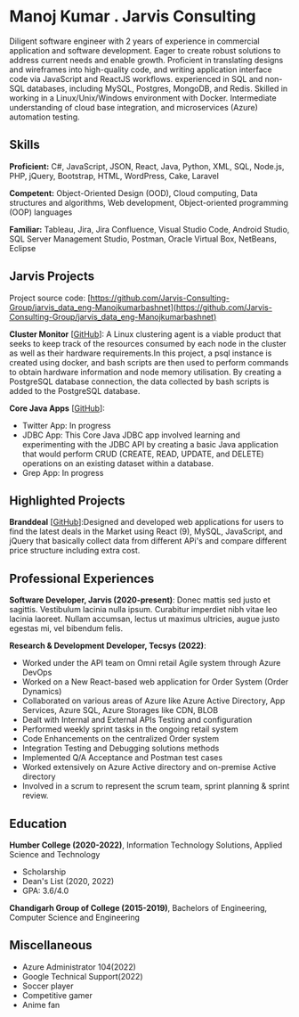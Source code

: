 # Manoj Kumar . Jarvis Consulting

Diligent software engineer with 2 years of experience in commercial application and software development. Eager to create robust solutions to address current needs and enable growth. Proficient in translating designs and wireframes into high-quality code, and writing application interface code via JavaScript and ReactJS workflows. experienced in SQL and non-SQL databases, including MySQL, Postgres, MongoDB, and Redis. Skilled in working in a Linux/Unix/Windows environment with Docker. Intermediate understanding of cloud base integration, and microservices (Azure) automation testing.

## Skills

**Proficient:** C#, JavaScript, JSON, React, Java, Python, XML, SQL, Node.js, PHP, jQuery, Bootstrap, HTML, WordPress, Cake, Laravel

**Competent:** Object-Oriented Design (OOD), Cloud computing, Data structures and algorithms, Web development, Object-oriented programming (OOP) languages

**Familiar:** Tableau, Jira, Jira Confluence, Visual Studio Code, Android Studio, SQL Server Management Studio, Postman, Oracle Virtual Box, NetBeans, Eclipse

## Jarvis Projects

Project source code: [https://github.com/Jarvis-Consulting-Group/jarvis_data_eng-Manojkumarbashnet](https://github.com/Jarvis-Consulting-Group/jarvis_data_eng-Manojkumarbashnet)


**Cluster Monitor** [[GitHub](https://github.com/Jarvis-Consulting-Group/jarvis_data_eng-Manojkumarbashnet/tree/master/linux_sql)]: A Linux clustering agent is a viable product that seeks to keep track of the resources consumed by each node in the cluster as well as their hardware requirements.In this project, a psql instance is created using docker, and bash scripts are then used to perform commands to obtain hardware information and node memory utilisation. By creating a PostgreSQL database connection, the data collected by bash scripts is added to the PostgreSQL database.

**Core Java Apps** [[GitHub](https://github.com/Jarvis-Consulting-Group/jarvis_data_eng-Manojkumarbashnet/tree/master/core_java)]:
      
  - Twitter App: In progress
  - JDBC App: This Core Java JDBC app involved learning and experimenting with the JDBC API by creating a basic Java application that would perform CRUD (CREATE, READ, UPDATE, and DELETE) operations on an existing dataset within a database.
  - Grep App: In progress

<!-- **Springboot App** [[GitHub](https://github.com/Jarvis-Consulting-Group/jarvis_data_eng-Manojkumarbashnet/tree/master/springboot)]: Not Started

**Python Data Analytics** [[GitHub](https://github.com/Jarvis-Consulting-Group/jarvis_data_eng-Manojkumarbashnet/tree/master/python_data_anlytics)]: Not Started

**Hadoop** [[GitHub](https://github.com/Jarvis-Consulting-Group/jarvis_data_eng-Manojkumarbashnet/tree/master/hadoop)]: Not Started

**Spark** [[GitHub](https://github.com/Jarvis-Consulting-Group/jarvis_data_eng-Manojkumarbashnet/tree/master/spark)]: Not Started

**Cloud/DevOps** [[GitHub](https://github.com/Jarvis-Consulting-Group/jarvis_data_eng-Manojkumarbashnet/tree/master/cloud_devops)]: Not Started -->


## Highlighted Projects
**Branddeal** [[GitHub](https://github.com/jarviscanada/jarvis_profile_builder)]:Designed and developed web applications for users to find the latest deals in the Market using React (9), MySQL, JavaScript, and jQuery that basically collect data from different APi's and compare different price structure including extra cost.


## Professional Experiences

**Software Developer, Jarvis (2020-present)**: Donec mattis sed justo et sagittis. Vestibulum lacinia nulla ipsum. Curabitur imperdiet nibh vitae leo lacinia laoreet. Nullam accumsan, lectus ut maximus ultricies, augue justo egestas mi, vel bibendum felis.

**Research & Development Developer, Tecsys  (2022)**:
- Worked under the API team on Omni retail Agile system through Azure DevOps 
- Worked on a New React-based web application for Order System (Order Dynamics)
-	Collaborated on various areas of Azure like Azure Active Directory, App Services, Azure SQL, Azure Storages like CDN, BLOB
-	Dealt with Internal and External APIs Testing and configuration 
-	Performed weekly sprint tasks in the ongoing retail system 
-	Code Enhancements on the centralized Order system
-	Integration Testing and Debugging solutions methods 
-	Implemented Q/A Acceptance and Postman test cases
-	Worked extensively on Azure Active directory and on-premise Active directory
-	Involved in a scrum to represent the scrum team, sprint planning & sprint review.

## Education
**Humber College (2020-2022)**, Information Technology Solutions, Applied Science and Technology
- Scholarship
- Dean's List (2020, 2022)
- GPA: 3.6/4.0

**Chandigarh Group of College (2015-2019)**, Bachelors of Engineering, Computer Science and Engineering


## Miscellaneous
- Azure Administrator 104(2022)
- Google Technical Support(2022)
- Soccer player
- Competitive gamer
- Anime fan